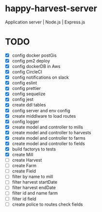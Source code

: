 # happy-harvest-server

Application server | Node.js | Express.js

# TODO

- [X] config docker postGis
- [X] config pm2 deploy
- [X] config dockerDB in Aws
- [X] config CircleCI
- [X] config notifications on slack
- [X] config eslint
- [X] config prettier
- [X] config sequelize
- [X] config jest
- [X] create ddl tables
- [X] config server and env config
- [X] create middlware to load routes
- [X] config logger
- [X] create model and controller to mills
- [X] create model and controller to harvests
- [X] create model and controller to farms
- [X] create model and controller to fields
- [X] build factorys to tests
- [X] create Mill
- [ ] create Harvest 
- [ ] create Farm
- [ ] create Field 
- [ ] filter by name to mill
- [ ] filter harvest startDate
- [ ] filter harvest endDate
- [ ] filter id and name farm
- [ ] filter id field
- [ ] create police to routes check fields
